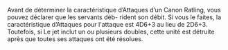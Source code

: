 Avant de déterminer la caractéristique
d’Attaques d’un Canon Ratling, vous
pouvez déclarer que les servants déb-
rident son débit. Si vous le faites,
la caractéristique d’Attaques pour
l'attaque est 4D6+3 au lieu de 2D6+3.
Toutefois, si Le jet inclut un ou plusieurs
doubles, cette unité est détruite après
que toutes ses attaques ont été résolues.
